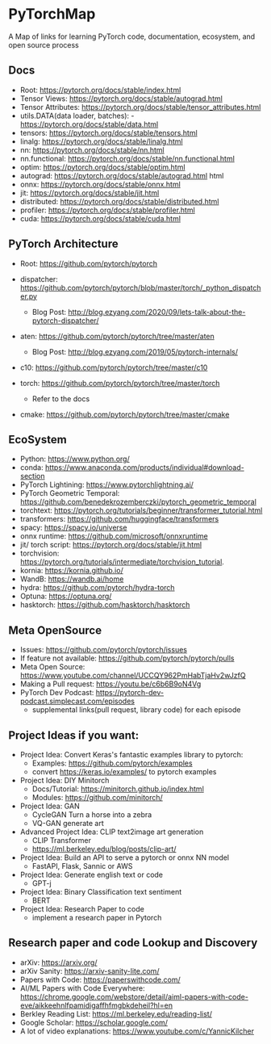 # PyTorchMap
A Map of links for learning PyTorch code, documentation, ecosystem, and open source process

## Docs
- Root: https://pytorch.org/docs/stable/index.html
- Tensor Views: https://pytorch.org/docs/stable/autograd.html
- Tensor Attributes: https://pytorch.org/docs/stable/tensor_attributes.html
- utils.DATA(data loader, batches): - https://pytorch.org/docs/stable/data.html
- tensors: https://pytorch.org/docs/stable/tensors.html
- linalg: https://pytorch.org/docs/stable/linalg.html
- nn: https://pytorch.org/docs/stable/nn.html
- nn.functional: https://pytorch.org/docs/stable/nn.functional.html
- optim: https://pytorch.org/docs/stable/optim.html
- autograd: https://pytorch.org/docs/stable/autograd.html
html
- onnx: https://pytorch.org/docs/stable/onnx.html
- jit: https://pytorch.org/docs/stable/jit.html
- distributed: https://pytorch.org/docs/stable/distributed.html
- profiler: https://pytorch.org/docs/stable/profiler.html
- cuda: https://pytorch.org/docs/stable/cuda.html


## PyTorch Architecture
- Root: https://github.com/pytorch/pytorch

- dispatcher: https://github.com/pytorch/pytorch/blob/master/torch/_python_dispatcher.py
    - Blog Post: http://blog.ezyang.com/2020/09/lets-talk-about-the-pytorch-dispatcher/
- aten: https://github.com/pytorch/pytorch/tree/master/aten
    - Blog Post: http://blog.ezyang.com/2019/05/pytorch-internals/
- c10: https://github.com/pytorch/pytorch/tree/master/c10
- torch: https://github.com/pytorch/pytorch/tree/master/torch
    - Refer to the docs
- cmake: https://github.com/pytorch/pytorch/tree/master/cmake


## EcoSystem
- Python: https://www.python.org/
- conda: https://www.anaconda.com/products/individual#download-section
- PyTorch Lightining: https://www.pytorchlightning.ai/
- PyTorch Geometric Temporal: https://github.com/benedekrozemberczki/pytorch_geometric_temporal
- torchtext: https://pytorch.org/tutorials/beginner/transformer_tutorial.html
- transformers: https://github.com/huggingface/transformers
- spacy: https://spacy.io/universe
- onnx runtime: https://github.com/microsoft/onnxruntime
- jit/ torch script: https://pytorch.org/docs/stable/jit.html
- torchvision: https://pytorch.org/tutorials/intermediate/torchvision_tutorial.
- kornia: https://kornia.github.io/
- WandB: https://wandb.ai/home
- hydra: https://github.com/pytorch/hydra-torch
- Optuna: https://optuna.org/
- hasktorch: https://github.com/hasktorch/hasktorch


## Meta OpenSource
- Issues: https://github.com/pytorch/pytorch/issues
- If feature not available: https://github.com/pytorch/pytorch/pulls
- Meta Open Source: https://www.youtube.com/channel/UCCQY962PmHabTjaHv2wJzfQ
- Making a Pull request: https://youtu.be/c6b6B9oN4Vg
- PyTorch Dev Podcast: https://pytorch-dev-podcast.simplecast.com/episodes
    - supplemental links(pull request, library code) for each episode

## Project Ideas if you want:
- Project Idea: Convert Keras's fantastic examples library to pytorch: 
    - Examples: https://github.com/pytorch/examples  
    - convert https://keras.io/examples/ to pytorch examples
- Project Idea: DIY Minitorch
    - Docs/Tutorial: https://minitorch.github.io/index.html
    - Modules: https://github.com/minitorch/
- Project Idea: GAN
    - CycleGAN Turn a horse into a zebra
    - VQ-GAN generate art
- Advanced Project Idea: CLIP text2image art generation
    - CLIP Transformer
    - https://ml.berkeley.edu/blog/posts/clip-art/
- Project Idea: Build an API to serve a pytorch or onnx NN model
    - FastAPI, Flask, Sannic or AWS
- Project Idea: Generate english text or code
    - GPT-j
- Project Idea: Binary Classification text sentiment
    - BERT
- Project Idea: Research Paper to code
    - implement a research paper in Pytorch
 
## Research paper and code Lookup and Discovery
- arXiv: https://arxiv.org/
- arXiv Sanity: https://arxiv-sanity-lite.com/
- Papers with Code: https://paperswithcode.com/
- AI/ML Papers with Code Everywhere: https://chrome.google.com/webstore/detail/aiml-papers-with-code-eve/aikkeehnlfpamidigaffhfmgbkdeheil?hl=en
- Berkley Reading List: https://ml.berkeley.edu/reading-list/
- Google Scholar: https://scholar.google.com/
- A lot of video explanations: https://www.youtube.com/c/YannicKilcher
